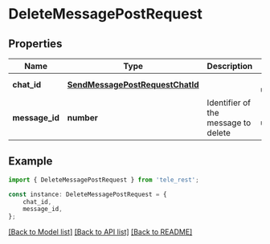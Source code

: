 # DeleteMessagePostRequest


## Properties

Name | Type | Description | Notes
------------ | ------------- | ------------- | -------------
**chat_id** | [**SendMessagePostRequestChatId**](SendMessagePostRequestChatId.md) |  | [default to undefined]
**message_id** | **number** | Identifier of the message to delete | [default to undefined]

## Example

```typescript
import { DeleteMessagePostRequest } from 'tele_rest';

const instance: DeleteMessagePostRequest = {
    chat_id,
    message_id,
};
```

[[Back to Model list]](../README.md#documentation-for-models) [[Back to API list]](../README.md#documentation-for-api-endpoints) [[Back to README]](../README.md)
